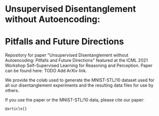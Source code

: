 # Unsupervised Disentanglement without Autoencoding:
# Pitfalls and Future Directions
Repository for paper "Unsupervised Disentanglement without Autoencoding: Pitfalls and Future Directions" featured at the ICML 2021 Workshop Self-Supervised Learning for Reasoning and Perception. Paper can be found here: TODO Add ArXiv link.

We provide the colab used to generate the MNIST-STL/10 dataset used for all our disentanglement experiments and the resulting data files for use by others.

If you use the paper or the MNIST-STL/10 data, please cite our paper:
``` markdown
@article{}
```
